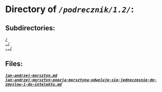 # Directory of *`/podrecznik/1.2/`*:
## Subdirectories:
[***`/`***](/)\
[***`./`***](./)\
[***`../`***](../)
## Files:
[***`jan-andrzej-morsztyn.md`***](jan-andrzej-morsztyn.md)\
[***`jan-andrzej-morsztyn-poezja-morsztyna-odwoluje-sie-jednoczesnie-do-zmyslow-i-do-intelektu.md`***](jan-andrzej-morsztyn-poezja-morsztyna-odwoluje-sie-jednoczesnie-do-zmyslow-i-do-intelektu.md)
